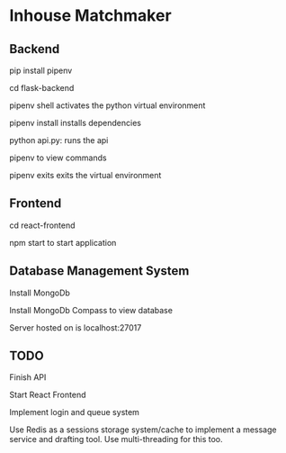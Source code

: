 # Inhouse Matchmaker


## Backend

pip install pipenv

cd flask-backend

pipenv shell activates the python virtual environment 

pipenv install installs dependencies

python api.py: runs the api

pipenv to view commands

pipenv exits exits the virtual environment

## Frontend

cd react-frontend

npm start to start application

## Database Management System

Install MongoDb

Install MongoDb Compass to view database

Server hosted on is localhost:27017

## TODO

Finish API

Start React Frontend

Implement login and queue system

Use Redis as a sessions storage system/cache to implement a message service and drafting tool. Use multi-threading for this too.
